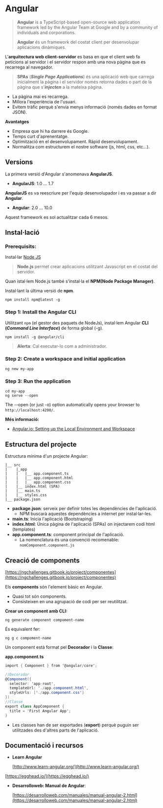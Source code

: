 # Angular

> **Angular** is a TypeScript-based open-source web application framework led by the Angular Team at Google and by a community of individuals and corporations.
>
> **Angular** és un framework del costat client per desenvolupar aplicacions dinàmiques.

L'**arquitectura web client-servidor** es basa en que el client web fa peticions al servidor i el servidor respon amb una nova pàgina que es recarrega al navegador.

> **SPAs** \(_**Single Page Applications**_\) és una aplicació web que carrega inicialment la pàgina i el servidor només retorna dades o part de la pàgina que s'_**injecten**_ a la mateixa pàgina.

* La pàgina mai es recarrega.
* Millora l'experiència de l'usuari.
* Evitem tràfic perquè s'envia menys informació \(només dades en format JSON\).

**Avantatges**

* Empresa que hi ha darrere és Google.
* Temps curt d'aprenentatge.
* Optimització en el desenvolupament. Ràpid desenvolupament.
* Normalitza com estructurem el nostre software \(js, html, css, etc…\).

## Versions

La primera versió d'Angular s'anomenava **AngularJS**.

* **AngularJS**: 1.0 ... 1.7 

**AngularJS** es va reescriure per l'equip desenvolupador i es va passar a dir **Angular**.

* **Angular**: 2.0 ... 10.0

Aquest framework es sol actualitzar cada 6 mesos.

## Instal·lació

### Prerequisits:

Instal·lar [Node JS](https://nodejs.org/es/)

> **Node.js** permet crear aplicacions utilitzant Javascript en el costat del servidor.

Quan istal·lem Node.js també s'instal·la el **NPM\(Node Package Manager\)**.

Instal·lant la última versió de **npm**.

```text
npm install npm@latest -g
```

### Step 1: Install the Angular CLI

Utilitzant `npm` \(el gestor des paquets de NodeJs\), instal·lem Angular **CLI \(**_**Command Line Interface**_**\)** de forma global \(-g\).

```text
npm install -g @angular/cli
```

> **Alerta**: Cal executar-lo com a administrador.

### Step 2: Create a workspace and initial application

```text
ng new my-app
```

### Step 3: Run the application

```text
cd my-app
ng serve --open
```

The --open \(or just -o\) option automatically opens your browser to `http://localhost:4200/`.

**Més informació:**

* [Angular.io: Setting up the Local Environment and Workspace](https://angular.io/guide/setup-local)

## Estructura del projecte

Estructura mínima d'un projecte Angular:

```text
|__ src
|    |_app
|    |   |__ app.component.ts
|    |   |__ app.component.html
|    |   |__ app.component.css
|    |__ index.html (SPA)
|    |__ main.ts
|    |__ styles.css
|__ package.json
```

* **package.json**: serveix per definir totes les dependències de l'aplicació. 
  * NPM buscarà aquestes dependències a internet per instal·lar-les.
* **main.ts**: Inicia l'aplicació \(Bootstraping\)
* **index.html**: Única pàgina de l'aplicació \(SPAs\) on injectarem codi html \(templates\)
* **app.component.ts**: component principal de l'aplicació. 
  * La nomenclatura és una convenció recomenable:    `nomComponent.component.js` 

## Creació de components

[https://ngchallenges.gitbook.io/project/componentes](https://ngchallenges.gitbook.io/project/componentes)

Els **components** són l'element bàsic en Angular.

* Quasi tot són components.
* Consisteixen en una agrupació de codi per ser reutilitzat.

**Crear un component amb CLI:**

```text
ng generate component compoment-name
```

És equivalent fer:

```text
ng g c compoment-name
```

Un component està format pel **Decorador** i la **Classe**:

**app.component.ts**

```csharp
import { Component } from '@angular/core';

//Decorador
@Component({
  selector: 'app-root',
  templateUrl: './app.component.html',
  styleUrls: ['./app.component.css']
})
//Classe
export class AppComponent {
  title = 'First Angular App';
}
```

* Les classes han de ser exportades \(**export**\) perquè puguin ser utilitzades des d'altres parts de l'aplicació.

## Documentació i recursos

* **Learn Angular**

  [http://www.learn-angular.org/](http://www.learn-angular.org/)

[https://egghead.io/](https://egghead.io/)

* **Desarrolloweb: Manual de Angular**: 

  [https://desarrolloweb.com/manuales/manual-angular-2.html](https://desarrolloweb.com/manuales/manual-angular-2.html) 


